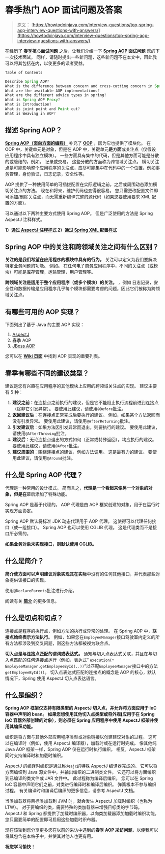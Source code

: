 # 春季热门 AOP 面试问题及答案

> 原文： [https://howtodoinjava.com/interview-questions/top-spring-aop-interview-questions-with-answers/](https://howtodoinjava.com/interview-questions/top-spring-aop-interview-questions-with-answers/)

在经历了 **[春季核心面试问题](//howtodoinjava.com/spring/spring-core/top-spring-core-interview-questions-with-answers/ "Top Spring Core Interview Questions with Answers")** 之后，让我们介绍一下 **[Spring AOP](//howtodoinjava.com/category/frameworks/java-spring-tutorials/spring-aop/ "spring aop") [面试问题](//howtodoinjava.com/java-interview-questions/ "Java Interview Questions")** 您的下一次技术面试。 同样，请随时提出一些新问题，这些新问题不在本文中，因此我可以将其包括在内，以使更多的读者受益。

```java
Table of Contents

Describe Spring AOP?
What is the difference between concern and cross-cutting concern in Spring AOP?
What are the available AOP implementations?
What are the different advice types in spring?
What is Spring AOP Proxy?
What is Introduction?
What is joint point and Point cut?
What is Weaving in AOP?
```

## 描述 Spring AOP？

**[Spring AOP（面向方面​​的编程）](https://docs.spring.io/spring/docs/current/spring-framework-reference/html/aop.html "aop")** 补充了 **[OOP](//howtodoinjava.com/category/object-oriented/ "oops")** ，因为它也提供了模块化。 在 OOP 中，关键单元是对象，但是在 AOP 中，关键单元**是方面**或关注点（仅假设应用程序中具有独立模块）。 一些方面具有集中的代码，但是其他方面可能是分散的或缠结的，例如。 记录或交易。 这些分散的方面称为跨领域关注点。 横切关注点是可能影响整个应用程序的关注点，应尽可能集中在代码中的一个位置，例如事务管理，身份验证，日志记录，安全性等。

AOP 提供了一种使用简单的可插拔配置在实际逻辑之前，之后或周围动态添加横切关注点的方法。 现在和将来，维护代码也变得很容易。 您只需更改配置文件即可添加/删除关注点，而无需重新编译完整的源代码（如果您要使用要求 XML 配置的方面）。

可以通过以下两种主要方式使用 Spring AOP。 但是广泛使用的方法是 Spring AspectJ 注释样式。

**1）[通过 AspectJ 注释样式](//howtodoinjava.com/spring/spring-aop/spring-aop-aspectj-example-tutorial-using-annotation-config/ "aop using annotations config")
2）[通过 Spring XML 配置样式](//howtodoinjava.com/spring/spring-aop/spring-aop-aspectj-xml-configuration-example/ "aop xml example")**

## Spring AOP 中的关注和跨领域关注之间有什么区别？

**关注的是我们希望在应用程序的模块中具有的行为。** 关注可以定义为我们要解决特定业务问题的功能。 例如。 在任何电子商务应用程序中，不同的关注点（或模块）可能是库存管理，运输管理，用户管理等。

**跨领域关注是适用于整个应用程序（或多个模块）的关注。** ，例如 日志记录，安全性和数据传输是应用程序几乎每个模块都需要考虑的问题，因此它们被称为跨领域关注点。

## 有哪些可用的 AOP 实现？

下面列出了基于 Java 的主要 AOP 实现：

1.  [AspectJ](https://eclipse.org/aspectj/ "aspectj")
2.  春季 AOP
3.  [JBoss AOP](http://jbossaop.jboss.org/ "jboss aop")

您可以在 [**Wiki 页面**](https://en.wikipedia.org/wiki/Aspect-oriented_programming#Implementations "wiki aop") 中找到 AOP 实现的重要列表。

## 春季有哪些不同的建议类型？

建议是您有兴趣在应用程序的其他模块上应用的跨领域关注点的实现。 建议主要有 5 种：

1.  **建议之前**：在连接点之前执行的建议，但是它不能阻止执行流程前进到连接点（除非它引发异常）。 要使用此建议，请使用`@Before`批注。
2.  **返回建议后**：在连接点正常完成后要执行的建议。 例如，如果某个方法返回而没有引发异常。 要使用此建议，请使用`@AfterReturning`批注。
3.  **引发建议后**：如果方法因引发异常而退出，则要执行的建议。 要使用此建议，请使用`@AfterThrowing`批注。
4.  **建议后**：无论连接点退出的方式如何（正常或特殊返回），均应执行的建议。 要使用此建议，请使用`@After`批注。
5.  **建议周围的**：围绕连接点的建议，例如方法调用。 这是最有力的建议。 要使用此建议，请使用`@Around`批注。

## 什么是 Spring AOP 代理？

代理是一种常用的设计模式。 简而言之，**代理是一个看起来像另一个对象的对象，但是在**幕后添加了特殊功能。

Spring AOP 是基于代理的。 AOP 代理是由 AOP 框架创建的对象，用于在运行时实现方面协定。

Spring AOP 默认将标准 JDK 动态代理用于 AOP 代理。 这使得可以代理任何接口（或一组接口）。 Spring AOP 也可以使用 CGLIB 代理。 这是代理类而不是接口所必需的。

**如果业务对象未实现接口，则默认使用 CGLIB。**

## 什么是简介？

**简介使方面可以声明建议对象实现其在实际**中没有的任何其他接口，并代表那些对象提供该接口的实现。

使用`@DeclareParents`批注进行介绍。

阅读有关 [**简介**](https://docs.spring.io/spring/docs/current/spring-framework-reference/html/aop.html#aop-introductions "introductions") 的更多信息。

## 什么是切点和切点？

连接点是程序的执行点，例如方法的执行或异常的处理。 在 Spring AOP 中，**联接点始终表示方法执行**。 例如，如果您在`EmployeeManager`接口驾驶室内定义的所有方法都涉及到交叉问题，则这些方法都被视为联合点。

**切入点是与连接点匹配的谓词或表达式。** 通知与切入点表达式关联，并且在与切入点匹配的任何连接点运行（例如，表达式“ `execution(* EmployeeManager.getEmployeeById(..))`”以匹配`EmployeeManager`接口中的方法`getEmployeeById()`）。 切入点表达式匹配的连接点的概念是 AOP 的核心，默认情况下，Spring 使用 AspectJ 切入点表达语言。

## 什么是编织？

**Spring AOP 框架仅支持有限类型的 AspectJ 切入点，并允许将方面应用于 IoC 容器中声明的 bean。 如果您想使用其他切入点类型或将外观[应用于在 Spring IoC 容器外部创建的对象），则必须在 Spring 应用程序中使用 AspectJ 框架并使用其编织功能。**

编织是将方面与其他外部应用程序类型或对象链接以创建建议对象的过程。 这可以在编译时（例如，使用 AspectJ 编译器），加载时或在运行时完成。 像其他纯 Java AOP 框架一样，Spring AOP 仅在运行时执行编织。 相反，AspectJ 框架同时支持编译时和加载时编织。

AspectJ 的编译时编织是通过称为`ajc`的特殊 AspectJ 编译器完成的。 它可以将方面编织到 Java 源文件中，并输出编织的二进制类文件。 它还可以将方面编织到已编译的类文件或 JAR 文件中。 此过程称为编译后编织。 您可以在 Spring IoC 容器中声明它们之前，对类进行编译时和编译后编织。 弹簧根本不参与编织过程。 有关编译时和编译后编织的更多信息，请参考 AspectJ 文档。

当类加载器将目标类加载到 JVM 时，就会发生 AspectJ 加载时编织（也称为 LTW）。 对于要编织的类，需要特殊的类加载器来增强目标类的字节码。 AspectJ 和 Spring 都提供了加载时编织器，以向类加载器添加加载时编织功能。 您只需要简单的配置即可启用这些加载时织布器。

现在该轮到您分享更多您在以前的采访中遇到的**春季 AOP 采访问题**，以便我可以将其包含在本帖子中，并使其对他人也更有用。

**祝您学习愉快！**